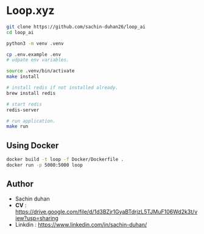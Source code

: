 # Loop.xyz

```bash
git clone https://github.com/sachin-duhan26/loop_ai
cd loop_ai

python3 -m venv .venv

cp .env.example .env
# udpate env variables.

source .venv/bin/activate
make install

# install redis if not installed already.
brew install redis

# start redis
redis-server

# run application.
make run
```

## Using Docker

```bash
docker build -t loop -f Docker/Dockerfile .
docker run -p 5000:5000 loop
```

## Author
- Sachin duhan
- <strong>CV</strong> : https://drive.google.com/file/d/1d3BZjr1GyaBTdrjzL5TJMuF106Wd2k3t/view?usp=sharing
- Linkdin : https://www.linkedin.com/in/sachin-duhan/
